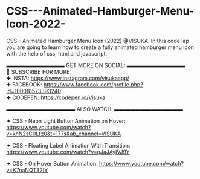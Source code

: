 # CSS---Animated-Hamburger-Menu-Icon-2022-
CSS - Animated Hamburger Menu Icon (2022) @VISUKA.
In this code lap you are going to learn how to create a fully animated hamburger menu icon with the help of css, html and javascript.


▬▬▬▬▬▬▬▬▬▬▬ GET MORE ON SOCIAL: ▬▬▬▬▬▬▬▬▬▬▬  
🔔 SUBSCRIBE FOR MORE:   
✚ INSTA: https://www.instagram.com/visukaapp/  
✚ FACEBOOK: https://www.facebook.com/profile.php?id=100081573393240  
✚ CODEPEN: https://codepen.io/Visuka

▬▬▬▬▬▬▬▬▬▬▬▬▬
ALSO WATCH:
▬▬▬▬▬▬▬▬▬▬▬▬▬

✦ CSS - Neon Light Button Animation on Hover: https://www.youtube.com/watch?v=khN2sC0Lfz0&t=177s&ab_channel=VISUKA

✦ CSS - Floating Label Animation With Transition: https://www.youtube.com/watch?v=qJaJAylVJ9Y

✦ CSS - On Hover Button Animation: https://www.youtube.com/watch?v=K7naNQT32IY

